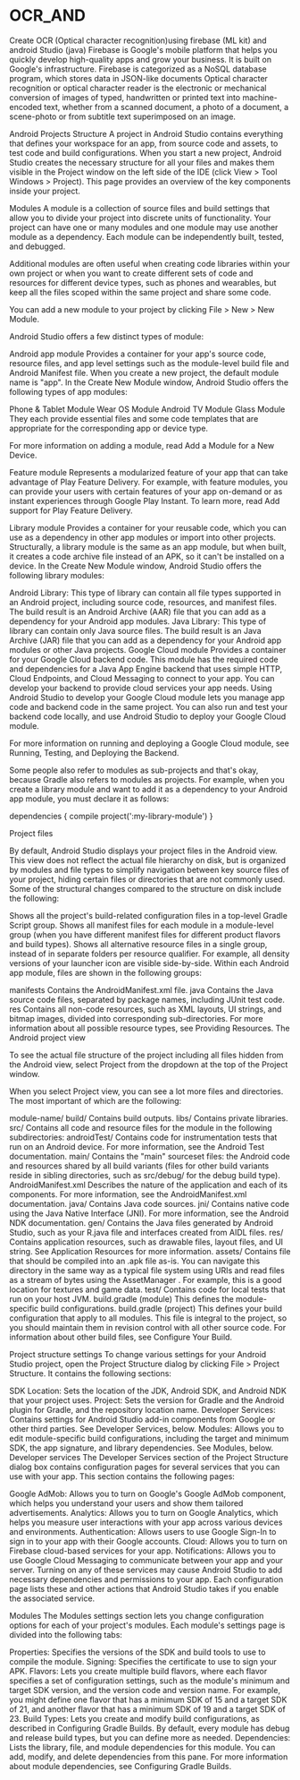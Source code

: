 # OCR_AND
 Create OCR (Optical character recognition)using firebase (ML kit) and android Studio (java)
 Firebase is Google's mobile platform that helps you quickly develop high-quality apps and grow your business.
It is built on Google's infrastructure. Firebase is categorized as a NoSQL database program, which stores data in JSON-like documents
Optical character recognition or optical character reader is the electronic or mechanical conversion of images of typed, handwritten or printed text into machine-encoded text, whether from a scanned document, a photo of a document, a scene-photo or from subtitle text superimposed on an image.

Android Projects Structure
A project in Android Studio contains everything that defines your workspace for an app, from source code and assets, to test code and build configurations. When you start a new project, Android Studio creates the necessary structure for all your files and makes them visible in the Project window on the left side of the IDE (click View > Tool Windows > Project). This page provides an overview of the key components inside your project.

Modules
A module is a collection of source files and build settings that allow you to divide your project into discrete units of functionality. Your project can have one or many modules and one module may use another module as a dependency. Each module can be independently built, tested, and debugged.

Additional modules are often useful when creating code libraries within your own project or when you want to create different sets of code and resources for different device types, such as phones and wearables, but keep all the files scoped within the same project and share some code.

You can add a new module to your project by clicking File > New > New Module.

Android Studio offers a few distinct types of module:

Android app module
Provides a container for your app's source code, resource files, and app level settings such as the module-level build file and Android Manifest file. When you create a new project, the default module name is "app".
In the Create New Module window, Android Studio offers the following types of app modules:

Phone & Tablet Module
Wear OS Module
Android TV Module
Glass Module
They each provide essential files and some code templates that are appropriate for the corresponding app or device type.

For more information on adding a module, read Add a Module for a New Device.

Feature module
Represents a modularized feature of your app that can take advantage of Play Feature Delivery. For example, with feature modules, you can provide your users with certain features of your app on-demand or as instant experiences through Google Play Instant.
To learn more, read Add support for Play Feature Delivery.

Library module
Provides a container for your reusable code, which you can use as a dependency in other app modules or import into other projects. Structurally, a library module is the same as an app module, but when built, it creates a code archive file instead of an APK, so it can't be installed on a device.
In the Create New Module window, Android Studio offers the following library modules:

Android Library: This type of library can contain all file types supported in an Android project, including source code, resources, and manifest files. The build result is an Android Archive (AAR) file that you can add as a dependency for your Android app modules.
Java Library: This type of library can contain only Java source files. The build result is an Java Archive (JAR) file that you can add as a dependency for your Android app modules or other Java projects.
Google Cloud module
Provides a container for your Google Cloud backend code. This module has the required code and dependencies for a Java App Engine backend that uses simple HTTP, Cloud Endpoints, and Cloud Messaging to connect to your app. You can develop your backend to provide cloud services your app needs.
Using Android Studio to develop your Google Cloud module lets you manage app code and backend code in the same project. You can also run and test your backend code locally, and use Android Studio to deploy your Google Cloud module.

For more information on running and deploying a Google Cloud module, see Running, Testing, and Deploying the Backend.

Some people also refer to modules as sub-projects and that's okay, because Gradle also refers to modules as projects. For example, when you create a library module and want to add it as a dependency to your Android app module, you must declare it as follows:

dependencies {
  compile project(':my-library-module')
}

Project files

By default, Android Studio displays your project files in the Android view. This view does not reflect the actual file hierarchy on disk, but is organized by modules and file types to simplify navigation between key source files of your project, hiding certain files or directories that are not commonly used. Some of the structural changes compared to the structure on disk include the following:

Shows all the project's build-related configuration files in a top-level Gradle Script group.
Shows all manifest files for each module in a module-level group (when you have different manifest files for different product flavors and build types).
Shows all alternative resource files in a single group, instead of in separate folders per resource qualifier. For example, all density versions of your launcher icon are visible side-by-side.
Within each Android app module, files are shown in the following groups:

manifests
Contains the AndroidManifest.xml file.
java
Contains the Java source code files, separated by package names, including JUnit test code.
res
Contains all non-code resources, such as XML layouts, UI strings, and bitmap images, divided into corresponding sub-directories. For more information about all possible resource types, see Providing Resources.
The Android project view

To see the actual file structure of the project including all files hidden from the Android view, select Project from the dropdown at the top of the Project window.

When you select Project view, you can see a lot more files and directories. The most important of which are the following:

module-name/
build/
Contains build outputs.
libs/
Contains private libraries.
src/
Contains all code and resource files for the module in the following subdirectories:
androidTest/
Contains code for instrumentation tests that run on an Android device. For more information, see the Android Test documentation.
main/
Contains the "main" sourceset files: the Android code and resources shared by all build variants (files for other build variants reside in sibling directories, such as src/debug/ for the debug build type).
AndroidManifest.xml
Describes the nature of the application and each of its components. For more information, see the AndroidManifest.xml documentation.
java/
Contains Java code sources.
jni/
Contains native code using the Java Native Interface (JNI). For more information, see the Android NDK documentation.
gen/
Contains the Java files generated by Android Studio, such as your R.java file and interfaces created from AIDL files.
res/
Contains application resources, such as drawable files, layout files, and UI string. See Application Resources for more information.
assets/
Contains file that should be compiled into an .apk file as-is. You can navigate this directory in the same way as a typical file system using URIs and read files as a stream of bytes using the AssetManager . For example, this is a good location for textures and game data.
test/
Contains code for local tests that run on your host JVM.
build.gradle (module)
This defines the module-specific build configurations.
build.gradle (project)
This defines your build configuration that apply to all modules. This file is integral to the project, so you should maintain them in revision control with all other source code.
For information about other build files, see Configure Your Build.

Project structure settings
To change various settings for your Android Studio project, open the Project Structure dialog by clicking File > Project Structure. It contains the following sections:

SDK Location: Sets the location of the JDK, Android SDK, and Android NDK that your project uses.
Project: Sets the version for Gradle and the Android plugin for Gradle, and the repository location name.
Developer Services: Contains settings for Android Studio add-in components from Google or other third parties. See Developer Services, below.
Modules: Allows you to edit module-specific build configurations, including the target and minimum SDK, the app signature, and library dependencies. See Modules, below.
Developer services
The Developer Services section of the Project Structure dialog box contains configuration pages for several services that you can use with your app. This section contains the following pages:

Google AdMob: Allows you to turn on Google's Google AdMob component, which helps you understand your users and show them tailored advertisements.
Analytics: Allows you to turn on Google Analytics, which helps you measure user interactions with your app across various devices and environments.
Authentication: Allows users to use Google Sign-In to sign in to your app with their Google accounts.
Cloud: Allows you to turn on Firebase cloud-based services for your app.
Notifications: Allows you to use Google Cloud Messaging to communicate between your app and your server.
Turning on any of these services may cause Android Studio to add necessary dependencies and permissions to your app. Each configuration page lists these and other actions that Android Studio takes if you enable the associated service.

Modules
The Modules settings section lets you change configuration options for each of your project's modules. Each module's settings page is divided into the following tabs:

Properties: Specifies the versions of the SDK and build tools to use to compile the module.
Signing: Specifies the certificate to use to sign your APK.
Flavors: Lets you create multiple build flavors, where each flavor specifies a set of configuration settings, such as the module's minimum and target SDK version, and the version code and version name. For example, you might define one flavor that has a minimum SDK of 15 and a target SDK of 21, and another flavor that has a minimum SDK of 19 and a target SDK of 23.
Build Types: Lets you create and modify build configurations, as described in Configuring Gradle Builds. By default, every module has debug and release build types, but you can define more as needed.
Dependencies: Lists the library, file, and module dependencies for this module. You can add, modify, and delete dependencies from this pane. For more information about module dependencies, see Configuring Gradle Builds.
